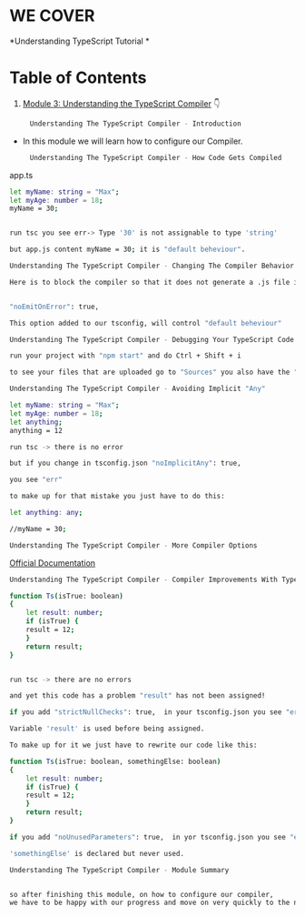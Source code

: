 # WE COVER

*Understanding TypeScript Tutorial *

# Table of Contents


1. [Module 3: Understanding the TypeScript Compiler]() 👇

	 
```bash
	 Understanding The TypeScript Compiler - Introduction
```

- In this module we will learn how to configure our Compiler.


```bash
	 Understanding The TypeScript Compiler - How Code Gets Compiled
```
app.ts

```bash
let myName: string = "Max";
let myAge: number = 18;
myName = 30;


run tsc you see err-> Type '30' is not assignable to type 'string'

but app.js content myName = 30; it is "default beheviour".
```



```bash
Understanding The TypeScript Compiler - Changing The Compiler Behavior On Errors

Here is to block the compiler so that it does not generate a .js file in case of error.


"noEmitOnError": true,

This option added to our tsconfig, will control "default beheviour"
```


```bash
Understanding The TypeScript Compiler - Debugging Your TypeScript Code Using Source Maps

run your project with "npm start" and do Ctrl + Shift + i

to see your files that are uploaded go to "Sources" you also have the "Console" for Debugging Your TypeScript

```


```bash
Understanding The TypeScript Compiler - Avoiding Implicit "Any"

let myName: string = "Max";
let myAge: number = 18;
let anything;
anything = 12

run tsc -> there is no error

but if you change in tsconfig.json "noImplicitAny": true,

you see "err"

to make up for that mistake you just have to do this:  

let anything: any;

//myName = 30;
```



```bash
Understanding The TypeScript Compiler - More Compiler Options
```
[Official Documentation](https://www.typescriptlang.org/docs/handbook/tsconfig-json.html)

```bash
Understanding The TypeScript Compiler - Compiler Improvements With TypeScript 2.0

function Ts(isTrue: boolean) 
{
	let result: number;
	if (isTrue) {
	result = 12;
	}
	return result;	
}


run tsc -> there are no errors

and yet this code has a problem "result" has not been assigned!

if you add "strictNullChecks": true,  in your tsconfig.json you see "err"

Variable 'result' is used before being assigned.

To make up for it we just have to rewrite our code like this:

function Ts(isTrue: boolean, somethingElse: boolean) 
{
	let result: number;
	if (isTrue) {
	result = 12;
	}
	return result;	
}

if you add "noUnusedParameters": true,  in yor tsconfig.json you see "err"

'somethingElse' is declared but never used.

```


```bash
Understanding The TypeScript Compiler - Module Summary


so after finishing this module, on how to configure our compiler,
we have to be happy with our progress and move on very quickly to the next module which is even more exciting.

```